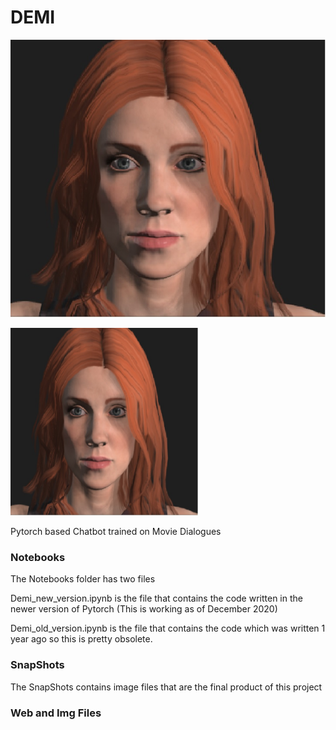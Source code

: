 # DEMI
![alt text](https://github.com/JNaveenRoshan/DEMI/blob/main/Web%20and%20Img%20files/demi1.jpg?raw=true)


<img src="https://github.com/JNaveenRoshan/DEMI/blob/main/Web%20and%20Img%20files/demi1.jpg" data-canonical-src="https://github.com/JNaveenRoshan/DEMI/blob/main/Web%20and%20Img%20files/demi1.jpg" width="300" height="300" />

Pytorch based Chatbot trained on Movie Dialogues

### Notebooks
The Notebooks folder has two files

Demi_new_version.ipynb is the file that contains the code written in the newer version of Pytorch (This is working as of December 2020)

Demi_old_version.ipynb is the file that contains the code which was written 1 year ago so this is pretty obsolete.

### SnapShots
The SnapShots contains image files that are the final product of this project

### Web and Img Files
